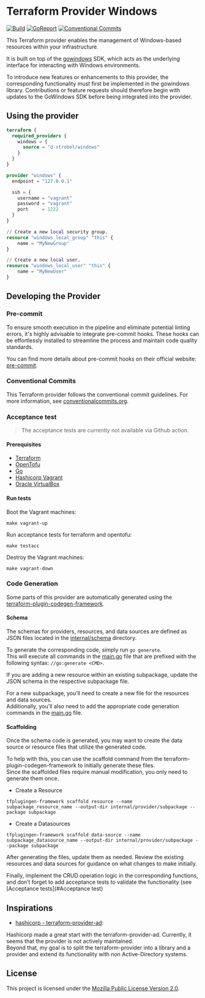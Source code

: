 # Terraform Provider Windows

<!-- Badges -->
[![Build][build badge]][build page]
[![GoReport][goreport badge]][goreport page]
[![Conventional Commits][convention badge]][convention page]

This Terraform provider enables the management of Windows-based resources within your infrastructure. 

It is built on top of the [gowindows](https://github.com/d-strobel/gowindows) SDK, 
which acts as the underlying interface for interacting with Windows environments.

To introduce new features or enhancements to this provider, the corresponding functionality must first be implemented in the gowindows library. 
Contributions or feature requests should therefore begin with updates to the GoWindows SDK before being integrated into the provider.

## Using the provider

```terraform
terraform {
  required_providers {
    windows = {
      source = "d-strobel/windows"
    }
  }
}

provider "windows" {
  endpoint = "127.0.0.1"

  ssh = {
    username = "vagrant"
    password = "vagrant"
    port     = 1222
  }
}

// Create a new local security group.
resource "windows_local_group" "this" {
    name = "MyNewGroup"
}

// Create a new local user.
resource "windows_local_user" "this" {
    name = "MyNewUser"
}
```

## Developing the Provider

### Pre-commit

To ensure smooth execution in the pipeline and eliminate potential linting errors,
it's highly advisable to integrate pre-commit hooks. These hooks can be effortlessly
installed to streamline the process and maintain code quality standards.

You can find more details about pre-commit hooks on their official website: [pre-commit](https://pre-commit.com/).

### Conventional Commits

This Terraform provider follows the conventional commit guidelines. For more information, see [conventionalcommits.org](https://www.conventionalcommits.org/).

### Acceptance test

> The acceptance tests are currently not available via Github action.

#### Prerequisites

* [Terraform](https://developer.hashicorp.com/terraform/downloads)
* [OpenTofu](https://opentofu.org/docs/intro/install)
* [Go](https://golang.org/doc/install)
* [Hashicorp Vagrant](https://www.vagrantup.com/)
* [Oracle VirtualBox](https://www.virtualbox.org/)

#### Run tests

Boot the Vagrant machines:

```shell
make vagrant-up
```

Run acceptance tests for terraform and opentofu:

```shell
make testacc
```

Destroy the Vagrant machines:

```shell
make vagrant-down
```

### Code Generation

Some parts of this provider are automatically generated using the [terraform-plugin-codegen-framework](https://github.com/hashicorp/terraform-plugin-codegen-framework).

#### Schema

The schemas for providers, resources, and data sources are defined as JSON files located in the [internal/schema](./internal/schema) directory.

To generate the corresponding code, simply run `go generate`.<br> 
This will execute all commands in the [main.go](./main.go) file that are prefixed with the following syntax: `//go:generate <CMD>`.

If you are adding a new resource within an existing subpackage, update the JSON schema in the respective subpackage file.

For a new subpackage, you’ll need to create a new file for the resources and data sources.<br>
Additionally, you'll also need to add the appropriate code generation commands in the [main.go](./main.go) file.

#### Scaffolding

Once the schema code is generated, you may want to create the data source or resource files that utilize the generated code.

To help with this, you can use the scaffold command from the terraform-plugin-codegen-framework to initially generate these files.<br>
Since the scaffolded files require manual modification, you only need to generate them once.

* Create a Resource

```shell
tfplugingen-framework scaffold resource --name subpackage_resource_name --output-dir internal/provider/subpackage --package subpackage
```

* Create a Datasources

```shell
tfplugingen-framework scaffold data-source --name subpackage_datasource_name --output-dir internal/provider/subpackage --package subpackage
```

After generating the files, update them as needed.
Review the existing resources and data sources for guidance on what changes to make initially.

Finally, implement the CRUD operation logic in the corresponding functions, 
and don’t forget to add acceptance tests to validate the functionality (see [Acceptance tests](#Acceptance test)

## Inspirations

* [hashicorp - terraform-provider-ad](https://github.com/hashicorp/terraform-provider-ad):<br>

Hashicorp made a great start with the terraform-provider-ad. Currently, it seems that the provider is not actively maintained.<br>
Beyond that, my goal is to split the terraform-provider into a library and a provider and extend its functionality with non Active-Directory systems.

## License
This project is licensed under the [Mozilla Public License Version 2.0](LICENSE).

<!-- Badges -->
[goreport badge]: https://goreportcard.com/badge/github.com/d-strobel/terraform-provider-windows
[goreport page]: https://goreportcard.com/report/github.com/d-strobel/terraform-provider-windows

[build badge]: https://github.com/d-strobel/terraform-provider-windows/actions/workflows/build.yml/badge.svg
[build page]: https://github.com/d-strobel/terraform-provider-windows/actions/workflows/build.yml

[convention badge]: https://img.shields.io/badge/Conventional%20Commits-1.0.0-%23FE5196?logo=conventionalcommits&logoColor=white
[convention page]: https://conventionalcommits.org
